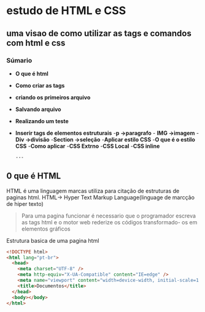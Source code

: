 # estudo de HTML e CSS

## uma visao de como utilizar as tags e comandos com html e css

### Súmario

- **O que é html**
- **Como criar as tags**
- **criando os primeiros arquivo**
- **Salvando arquivo**
- **Realizando um teste**
- **Inserir tags de elementos estruturais** -**p ->paragrafo** - **IMG ->imagem** -**Div ->divisão** -**Section ->seleção** -**Aplicar estilo CSS** -**O que é o estilo CSS** -**Como aplicar** -**CSS Extrno** -**CSS Local** -**CSS inline**

      ---

## 0 que é HTML

HTML é uma linguagem marcas utiliza para citação de estruturas
de paginas html.
HTML-> Hyper Text Markup Language(linguage de marcção de hiper texto)

> Para uma pagina funcionar é necessario que o programador escreva as tags
> html e o motor web rederize os códigos transformado- os em
> elementos gráficos

Estrutura basica de uma pagina html

```html
<!DOCTYPE html>
<html lang="pt-br">
  <head>
    <meta charset="UTF-8" />
    <meta http-equiv="X-UA-Compatible" content="IE=edge" />
    <meta name="viewport" content="width=device-width, initial-scale=1.0" />
    <title>Documentos</title>
  </head>
  <body></body>
</html>
```
